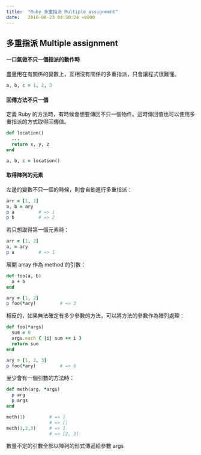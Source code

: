 ```yaml
---
title:  "Ruby 多重指派 Multiple assignment"
date:   2016-08-23 04:50:24 +0800
---
```


## 多重指派 Multiple assignment

#### 一口氣做不只一個指派的動作時

盡量用在有關係的變數上，互相沒有關係的多重指派，只會讓程式很難懂。

```ruby
a, b, c = 1, 2, 3
```

#### 回傳方法不只一個

定義 Ruby 的方法時，有時候會想要傳回不只一個物件。這時傳回值也可以使用多重指派的方式取得回傳值。

```ruby
def location()
  ...
  return x, y, z
end

a, b, c = location()
```

<!--excerpt-->

#### 取得陣列的元素

左邊的變數不只一個的時候，則會自動進行多重指派：

```ruby
arr = [1, 2]
a, b = ary
p a         # => 1
p b         # => 2
```
若只想取得第一個元素時：

```ruby
arr = [1, 2]
a, = ary
p a         # => 1
```
展開 array 作為 method 的引數：

```ruby
def foo(a, b)
  a + b
end

ary = [1, 2]
p foo(*ary)         # => 3
```
相反的，如果無法確定有多少參數的方法，可以將方法的參數作為陣列處理：

```ruby
def foo(*args)
  sum = 0
  args.each { |i| sum += i }
  return sum
end

ary = [1, 2, 3]
p foo(*ary)         # => 6
```
至少會有一個引數的方法時：

```ruby
def meth(arg, *args)
  p arg
  p args
end

meth(1)         # => 1
                # => []
meth(1,2,3)     # => 1
                # => [2, 3]
```
數量不定的引數全部以陣列的形式傳遞給參數 args
